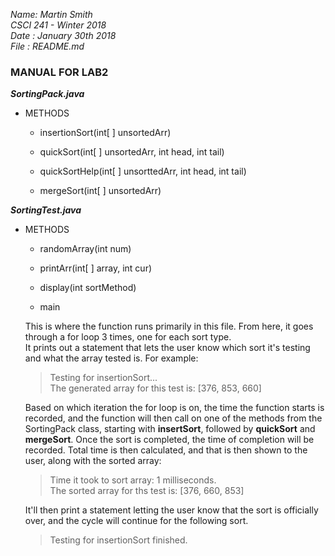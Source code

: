 _Name: Martin Smith_  
_CSCI 241 - Winter 2018_  
_Date : January 30th 2018_  
_File : README.md_

### MANUAL FOR LAB2
 
 **_SortingPack.java_**
 * METHODS
   * insertionSort(int[ ] unsortedArr)  
   
   * quickSort(int[ ] unsortedArr, int head, int tail)  
   
   * quickSortHelp(int[ ] unsorttedArr, int head, int tail)  
   
   * mergeSort(int[ ] unsortedArr)  
   
   
 **_SortingTest.java_**
 * METHODS
   * randomArray(int num)  
   
   * printArr(int[ ] array, int cur)  
   
   * display(int sortMethod)  
   
   * main  
   
    This is where the function runs primarily in this file. From here, it goes through a for loop 3 times, one for each sort type.  
   It prints out a statement that lets the user know which sort it's testing and what the array tested is. For example:
    >Testing for insertionSort...  
    >The generated array for this test is: [376, 853, 660]
   
   Based on which iteration the for loop is on, the time the function starts is recorded, and the function will then call on one of the methods from the SortingPack class, starting with **insertSort**, followed by **quickSort** and **mergeSort**. Once the sort is completed, the time of completion will be recorded. Total time is then calculated, and that is then shown to the user, along with the sorted array:  
   >Time it took to sort array: 1 milliseconds.  
   >The sorted array for ths test is: [376, 660, 853]
   
   It'll then print a statement letting the user know that the sort is officially over, and the cycle will continue for the following sort.
   >Testing for insertionSort finished.
